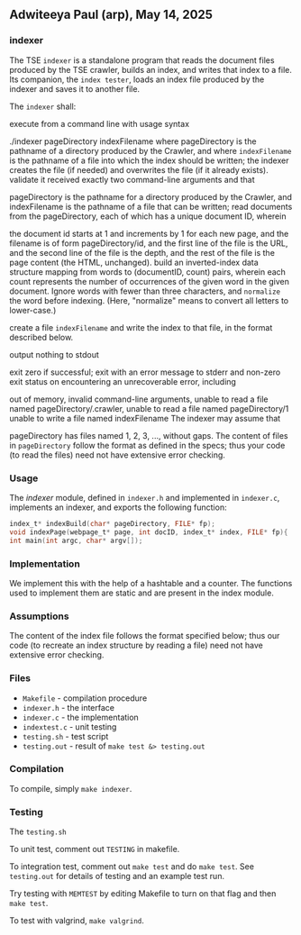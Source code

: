 ## Adwiteeya Paul (arp), May 14, 2025

### indexer
The TSE `indexer` is a standalone program that reads the document files produced by the TSE crawler, builds an index, and writes that index to a file. Its companion, the `index tester`, loads an index file produced by the indexer and saves it to another file.

The `indexer` shall:

execute from a command line with usage syntax

./indexer pageDirectory indexFilename
where pageDirectory is the pathname of a directory produced by the Crawler, and
where `indexFilename` is the pathname of a file into which the index should be written; the indexer creates the file (if needed) and overwrites the file (if it already exists).
validate it received exactly two command-line arguments and that

pageDirectory is the pathname for a directory produced by the Crawler, and
indexFilename is the pathname of a file that can be written;
read documents from the pageDirectory, each of which has a unique document ID, wherein

the document id starts at 1 and increments by 1 for each new page,
and the filename is of form pageDirectory/id,
and the first line of the file is the URL,
and the second line of the file is the depth,
and the rest of the file is the page content (the HTML, unchanged).
build an inverted-index data structure mapping from words to (documentID, count) pairs, wherein each count represents the number of occurrences of the given word in the given document. Ignore words with fewer than three characters, and `normalize` the word before indexing. (Here, "normalize" means to convert all letters to lower-case.)

create a file `indexFilename` and write the index to that file, in the format described below.

output nothing to stdout

exit zero if successful; exit with an error message to stderr and non-zero exit status on encountering an unrecoverable error, including

out of memory,
invalid command-line arguments,
unable to read a file named pageDirectory/.crawler,
unable to read a file named pageDirectory/1
unable to write a file named indexFilename
The indexer may assume that

pageDirectory has files named 1, 2, 3, ..., without gaps.
The content of files in `pageDirectory` follow the format as defined in the specs; thus your code (to read the files) need not have extensive error checking.


### Usage

The *indexer* module, defined in `indexer.h` and implemented in `indexer.c`, implements an indexer, and exports the following function:

```c
index_t* indexBuild(char* pageDirectory, FILE* fp);
void indexPage(webpage_t* page, int docID, index_t* index, FILE* fp){
int main(int argc, char* argv[]);
```


### Implementation

We implement this with the help of a hashtable and a counter. The functions used to implement them are static and are present in the index module. 

### Assumptions

The content of the index file follows the format specified below; thus our code (to recreate an index structure by reading a file) need not have extensive error checking.

### Files

* `Makefile` - compilation procedure
* `indexer.h` - the interface
* `indexer.c` - the implementation
* `indextest.c` - unit testing
* `testing.sh` - test script
* `testing.out` - result of `make test &> testing.out`

### Compilation

To compile, simply `make indexer`.

### Testing

The `testing.sh`

To unit test, comment out `TESTING` in makefile. 

To integration test, comment out `make test` and do `make test`.
See `testing.out` for details of testing and an example test run.

Try testing with `MEMTEST` by editing Makefile to turn on that flag and then `make test`.

To test with valgrind, `make valgrind`.
